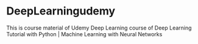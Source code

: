 # DeepLearningudemy
This is course material of Udemy Deep Learning course of Deep Learning Tutorial with Python | Machine Learning with Neural Networks
